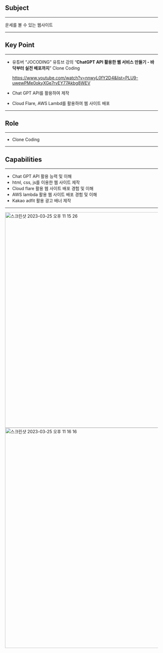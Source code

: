 ## Subject

---

운세를 볼 수 있는 웹사이트 

---

## Key Point

---

- 유튜버 “JOCODING” 유튜브 강의 “**ChatGPT API 활용한 웹 서비스 만들기 - 바닥부터 실전 배포까지**” Clone Coding
    
    https://www.youtube.com/watch?v=nnwyL0fY2D4&list=PLU9-uwewPMe0okyXGe7rvEY77Akbg8WEV
    
- Chat GPT API를 활용하여 제작
- Cloud Flare, AWS Lambd를 활용하여 웹 사이트 배포

---

## Role

---

- Clone Coding

---

## **Capabilities**

---

- Chat GPT API 활용 능력 및 이해
- html, css, js를 이용한 웹 사이트 제작
- Cloud flare 활용 웹 사이트 배포 경험 및 이해
- AWS lambda 활용 웹 사이트 배포 경험 및 이해
- Kakao adfit 활용 광고 배너 제작

---

<img width="709" alt="스크린샷 2023-03-25 오후 11 15 26" src="https://user-images.githubusercontent.com/112843229/227722681-c18573d9-0028-4675-b2c5-a1603e4579e0.png">

<img width="725" alt="스크린샷 2023-03-25 오후 11 16 16" src="https://user-images.githubusercontent.com/112843229/227722698-7562ec21-c4af-4be0-bd65-3e9025af0f94.png">

